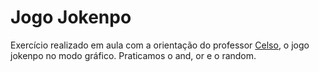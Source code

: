 # Jogo Jokenpo
Exercício realizado em aula com a orientação do professor [Celso](https://github.com/celsofurtado), o jogo jokenpo no modo gráfico. Praticamos o and, or e o random.
